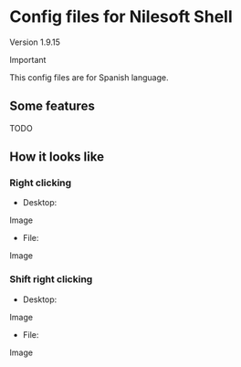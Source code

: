 # Config files for Nilesoft Shell

Version 1.9.15

> [!IMPORTANT]
> This config files are for Spanish language.

## Some features

TODO

## How it looks like

### Right clicking

- Desktop:

Image

- File:

Image

### Shift right clicking

- Desktop:

Image

- File:

Image
